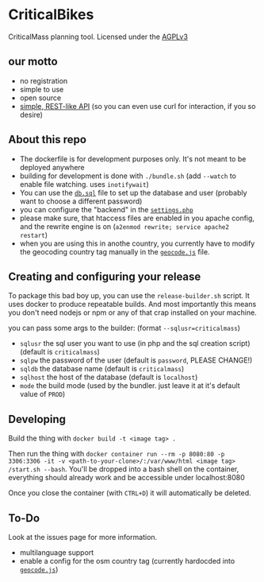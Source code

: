 # CriticalBikes

CriticalMass planning tool. Licensed under the [AGPLv3](https://www.gnu.org/licenses/agpl-3.0.html)

## our motto

 - no registration
 - simple to use
 - open source
 - [simple, REST-like API](/API.md) (so you can even use curl for interaction, if you so desire)

## About this repo

 - The dockerfile is for development purposes only. It's not meant to be deployed anywhere
 - building for development is done with `./bundle.sh` (add `--watch` to enable file watching. uses `inotifywait`)
 - You can use the [`db.sql`](db.sql) file to set up the database and user (probably want to choose a different password)
 - you can configure the "backend" in the [`settings.php`](/api/settings.php)
 - please make sure, that htaccess files are enabled in you apache config, and the rewrite engine is on (`a2enmod rewrite; service apache2 restart`)
 - when you are using this in anothe country, you currently have to modify the geocoding country tag manually in the [`geocode.js`](/src/lib/geocode.js) file.

## Creating and configuring your release

To package this bad boy up, you can use the `release-builder.sh` script. It uses docker to produce repeatable builds. And most importantly this means you don't need nodejs or npm or any of that crap installed on your machine.

you can pass some args to the builder: (format `--sqlusr=criticalmass`)

 - `sqlusr` the sql user you want to use (in php and the sql creation script) (default is `criticalmass`)
 - `sqlpw` the password of the user (default is `password`, PLEASE CHANGE!)
 - `sqldb` the database name (default is `criticalmass`)
 - `sqlhost` the host of the database (default is `localhost`)
 - `mode` the build mode (used by the bundler. just leave it at it's default value of `PROD`)

## Developing

Build the thing with `docker build -t <image tag> .`

Then run the thing with `docker container run --rm -p 8080:80 -p 3306:3306 -it -v <path-to-your-clone>/:/var/www/html <image tag> /start.sh --bash`. You'll be dropped into a bash shell on the container, everything should already work and be accessible under localhost:8080

Once you close the container (with `CTRL+D`) it will automatically be deleted.

## To-Do

Look at the issues page for more information.

 - multilanguage support
 - enable a config for the osm country tag (currently hardocded into [`geocode.js`](/src/lib/geocode.js))
